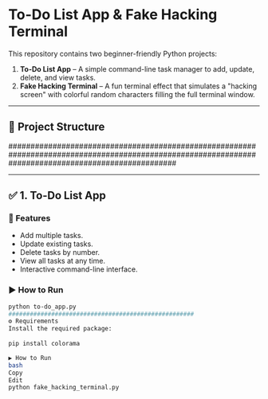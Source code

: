 # To-Do List App & Fake Hacking Terminal

This repository contains two beginner-friendly Python projects:

1. **To-Do List App** – A simple command-line task manager to add, update, delete, and view tasks.
2. **Fake Hacking Terminal** – A fun terminal effect that simulates a "hacking screen" with colorful random characters filling the full terminal window.

---

## 📁 Project Structure

######################################################################################################################################################


---

## ✅ 1. To-Do List App

### 📌 Features
- Add multiple tasks.
- Update existing tasks.
- Delete tasks by number.
- View all tasks at any time.
- Interactive command-line interface.

### ▶️ How to Run
```bash
python to-do_app.py
####################################################
⚙️ Requirements
Install the required package:
 
pip install colorama

▶️ How to Run
bash
Copy
Edit
python fake_hacking_terminal.py
